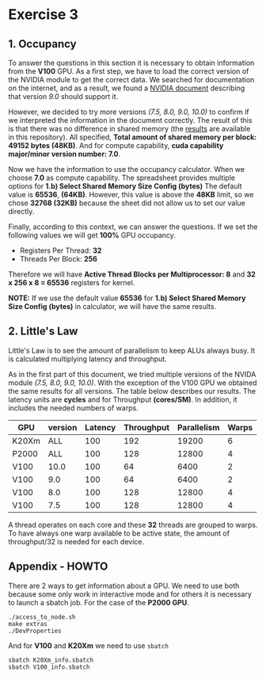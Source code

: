 # Exercise 3

## 1. Occupancy

To answer the questions in this section it is necessary to obtain information
from the **V100** GPU. As a first step, we have to load the correct version of
the NVIDIA module to get the correct data. We searched for documentation on the
internet, and as a result, we found a [NVIDIA document][doc1] describing that
version _9.0_ should support it.

However, we decided to try more versions _(7.5, 8.0, 9.0, 10.0)_ to confirm if
we interpreted the information in the document correctly. The result of this is
that there was no difference in shared memory (the [results][r1] are available
in this repository).
All specified, **Total amount of shared memory per block: 49152 bytes (48KB)**.
And for compute capability, **cuda capability major/minor version number: 7.0**.

Now we have the information to use the occupancy calculator.  When we choose
**7.0** as compute capability. The spreadsheet provides multiple options for
**1.b) Select Shared Memory Size Config (bytes)** The default value is **65536**,
**(64KB)**.  However, this value is above the **48KB** limit, so we chose
**32768 (32KB)**  because the sheet did not allow us to set our value directly.

Finally, according to this context, we can answer the questions. If we set the
following values we will get **100%** GPU occupancy.

- Registers Per Thread:  **32**
- Threads Per Block: **256**

Therefore we will have **Active Thread Blocks per Multiprocessor: 8** and
**32 x 256 x 8 = 65536** registers for kernel.

**NOTE:** If we use the default value **65536** for **1.b) Select Shared Memory
Size Config (bytes)** in calculator, we will have the same results.

## 2. Little's Law

Little's Law is to see the amount of parallelism to keep ALUs always busy. It
is calculated multiplying latency and throughput.

As in the first part of this document, we tried multiple versions of the NVIDA
module _(7.5, 8.0, 9.0, 10.0)_. With the exception of the V100 GPU we obtained
the same results for all versions. The table below describes our results. The
latency units are **cycles** and for Throughput **(cores/SM)**. In addition, it
includes the needed numbers of warps.

| GPU   | version | Latency | Throughput | Parallelism | Warps |
|-------|---------|---------|------------|-------------|-------|
| K20Xm | ALL     | 100     | 192        | 19200       | 6     |
| P2000 | ALL     | 100     | 128        | 12800       | 4     |
| V100  | 10.0    | 100     | 64         | 6400        | 2     |
| V100  | 9.0     | 100     | 64         | 6400        | 2     |
| V100  | 8.0     | 100     | 128        | 12800       | 4     |
| V100  | 7.5     | 100     | 128        | 12800       | 4     |

A thread operates on each core and these **32** threads are grouped to warps.
To have always one warp available to be active state, the amount of throughput/32
is needed for each device.

##  Appendix - HOWTO

There are 2 ways to get information about a GPU. We need to use both because
some only work in interactive mode and for others it is necessary to launch a
sbatch job. For the case of the **P2000 GPU**.

```
./access_to_node.sh
make extras
./DevProperties
```

And for **V100** and **K20Xm** we need to use `sbatch`

```
sbatch K20Xm_info.sbatch
sbatch V100_info.sbatch

```

[doc1]: https://www.nvidia.com/download/driverResults.aspx/124722/en-us
[r1]: ./results
